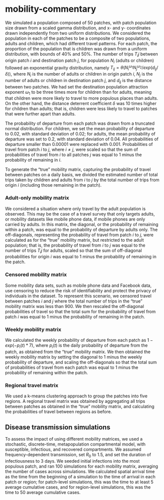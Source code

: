 # mobility-commentary

We simulated a population composed of 50 patches, with patch population size drawn from a scaled gamma distribution, and x- and y- coordinates drawn independently from two uniform distributions. We considered the population in each of the patches to be a composite of two populations, adults and children, which had different travel patterns. For each patch, the proportion of the population that is children was drawn from a uniform distribution, with bounds of 40% and 50%. The number of trips $T_ij$ between origin patch $i$ and destination patch $j$, for population $N_i$ (adults or children) followed an exponential gravity distribution, namely $T_{ij} = \theta (N_i^{\omega_1} N_j^{\omega_2} / exp(d_{ij}/\delta))$, where $N_i$ is the number of adults or children in origin patch $i$, $N_j$ is the number of adults or children in destination patch $j$, and  $d_{ij}$ is the distance between two patches. We had set the destination population attraction exponent $\omega_1$ to be three times more for children than for adults, meaning that children were more likely to travel to more populous places than adults. On the other hand, the distance deterrent coefficient $\delta$ was 10 times higher for children than adults; that is, children were less likely to travel to patches that were further apart than adults.   

The probability of departure from each patch was drawn from a truncated normal distribution. For children, we set the mean probability of departure to 0.02, with standard deviation of 0.02; for adults, the mean probability of departure was set to 0.2, with standard deviation of 0.04. All probabilities of departure smaller than 0.00001 were replaced with 0.001. Probabilities of travel from patch $i$ to $j$, where $i \neq j$, were scaled so that the sum of probabilities of travel from $i$ to all patches $j$ was equal to 1 minus the probability of remaining in $i$. 

To generate the “true” mobility matrix, capturing the probability of travel between patches on a daily basis, we divided the estimated number of total trips taken by children and adults from $i$ to $j$ by the total number of trips from origin $i$  (including those remaining in the patch). 
 
### Adult-only mobility matrix
We considered a situation where only travel by the adult population is observed. This may be the case of a travel survey that only targets adults, or mobility datasets like mobile phone data, if mobile phones are only carried by adults. In this matrix, the diagonal, or the probability of remaining within a patch, was equal to the probability of departure by adults only. The off-diagonals, representing the probability of travel from patch $i$ to $j$, were calculated as for the “true” mobility matrix, but restricted to the adult population; that is, the probability of travel from $i$ to $j$ was equal to the number of trips $T_ij$ for adults, scaled so that the sum of off-diagonal probabilities for origin $i$ was equal to 1 minus the probability of remaining in the patch. 
 
### Censored mobility matrix
Some mobility data sets, such as mobile phone data and Facebook data, use censoring to reduce the risk of identifiability and protect the privacy of individuals in the dataset. To represent this scenario, we censored travel between patches $i$ and $j$ where the total number of trips in the “true” mobility matrix was less than 900. We then rescaled the off-diagonal probabilities of travel so that the total sum for the probability of travel from patch $i$ was equal to 1 minus the probability of remaining in the patch. 
 
### Weekly mobility matrix
We calculated the weekly probability of departure from each patch as $1 - exp(-p_i(t) * 7)$, where  $p_i(t)$ is the daily probability of departure from the patch, as obtained from the “true” mobility matrix. We then obtained the weekly mobility matrix by setting the diagonal to 1 minus the weekly probability of departure, and scaling the off-diagonals so that the total sum of probabilities of travel from each patch was equal to 1 minus the probability of remaining within the patch. 
 
### Regional travel matrix 
We used a k-means clustering approach to group the patches into five regions. A regional travel matrix was obtained by aggregating all trips between patches as obtained in the “true” mobility matrix, and calculating the probabilities of travel between regions as before.  

## Disease transmission simulations
To assess the impact of using different mobility matrices, we used a stochastic, discrete-time, metapopulation compartmental model, with susceptible, infectious, and recovered compartments. We assumed frequency-dependent transmission, set $R_0$ to 1.5, and set the duration of infectiousness to 3 days. We seeded initial infections into the most populous patch, and ran 100 simulations for each mobility matrix, averaging the number of cases across simulations. We calculated spatial arrival time as the time from the beginning of a simulation to the time of arrival in each patch or region; for patch-level simulations, this was the time to at least 5 average cumulative cases, and for region-level simulations, this was the time to 50 average cumulative cases.
